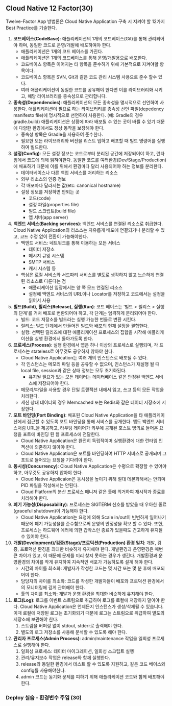 ## **Cloud Native 12 Factor(30)**

Twelve-Factor App 방법론은 Cloud Native Application 구축 시 지켜야 할 12가지 Best Practice를 기술한다.

1. **코드베이스(CodeBase)**: 애플리케이션의 1개의 코드베이스(Git)를 통해 관리되어야 하며, 동일한 코드로 운영/개발에 배포하여야 한다.
    - 애플리케이션은 1개의 코드 베이스를 가진다.
    - 애플리케이션은 1개의 코드베이스를 통해 운영/개발용으로 배포한다.
    - 코드베이스 항목은 이어지는 타 항목을 준수하기 위해 기본적으로 지켜야할 항목이다.
    - 코드베이스 항목은 SVN, Git과 같은 코드 관리 시스템 사용으로 준수 할수 있다.
    - 여러 애플리케이션이 동일한 코드를 공유해야 한다면 이를 라이브러리화 시키고, 해당 라이브러리를 종속성으로 관리합니다.
2. **종속성(Dependencies)**: 애플리케이션의 모든 종속성을 명시적으로 선언하여 사용한다. 애플리케이션이 필요로 하는 라이브러리를 종속성 선언 파일(depedency manifesto file)에 명시적으로 선언하여 사용한다. (예: Gradle의 경우 gradle.build) 애플리케이션은 상황에 따라 배포될 수 있는 곳이 바뀔 수 있기 때문에 다양한 환경에서도 정상 동작을 보장해야 한다.
    - 종속성 항목은 Gradle을 사용하여 준수한다.
    - 필요한 모든 라이브러리와 버전을 리스트 업하고 배포할 때 빌드 명령어를 실행하여 빌드한다.
3. **설정(Config)**: 모든 설정 정보는 코드로부터 분리된 공간에 저장되어야 하고, 런타임에서 코드에 의해 읽혀야한다. 동일한 코드를 여러환경(Dev/Stage/Production)에 배포하기 때문에 이를 위해서 환경마다 달리 사용되어야 하는 정보를 분리한다.
    - 데이터베이스나 다른 백업 서비스를 처리하는 리소스
    - 외부 리소스의 인증 정보
    - 각 배포마다 달라지는 값(etc: canonical hostname)
    - 설정 정보를 저장하면 안되는 곳
        - 코드(code)
        - 설정 파일(properties file)
        - 빌드 스크립트(build file)
        - 앱 서버(app server)
4. **백엔드 서비스(Backing services)**: 백엔드 서비스를 연결된 리소스로 취급한다. Cloud Native Application의 리소스는 자유롭게 배포에 연결되거나 분리할 수 있고, 코드 수정 없이 전환이 가능해야한다.
    - 백엔드 서비스: 네트워크를 통해 이용하는 모든 서비스
        - 데이터 저장소
        - 메시지 큐잉 시스템
        - SMTP 서비스
        - 캐시 시스템 등
    - 핵심은 로컬 서비스와 서드파티 서비스를 별도로 생각하지 않고 느슨하게 연결된 리소스로 다룬다는 점
        - 애플리케이션 입장에서는 양 쪽 모드 연결된 리소스
        - 설정에 백엔드 서비스의 URL이나 Locator를 저장하고 코드에서는 설정을 읽어서 사용
5. **빌드(Build), 릴리스(Release), 실행(Run)**: 코드 베이스는 ‘빌드 > 릴리스 > 실행의 단계’를 거처 배포로 변환되어야 하고, 각 단계는 엄격하게 분리되어야 한다.
    - 빌드: 코드 저장소를 빌드라는 실행 가능한 번들로 변환 시킨다.
    - 릴리스: 빌드 단계에서 만들어진 빌드와 배포의 현재 설정을 결합한다.
    - 실행: 선택된 릴리즈에 대한 애플리케이션 프로세스의 집합을 시작해 애플리케이션을 실행 환경에서 돌아가도록 한다.
6. **프로세스(Process)**: 실행 환경에서 앱은 하나 이상의 프로세스로 실행되며, 각 프로세스는 stateless로 아무것도 공유하지 않아야 한다.
    - Cloud Native Application는 여러 개의 인스턴스로 배포될 수 있다.
    - 각 인스턴스는 메모리 파일 등을 공유할 수 없으며, 인스턴스가 재실행 될 때 local file, session과 같은 상태 정보는 모두 초기화된다.
        - 유지될 필요가 있는 모든 데이터는 데이터베이스 같은 안정된 백엔드 서비스에 저장되어야 한다.
    - 메모리/파일을 사용할 경우 단일 트랜잭션 내에서 읽고, 쓰고 등의 모든 작업을 처리한다.
    - 세션 상태 데이터의 경우 Memcached 또는 Redis와 같은 데이터 저장소에 저장한다.
7. **포트 바인딩(Port Binding)**: 배포된 Cloud Native Application을 타 애플리케이션에서 접근할 수 있도록 포트 바인딩을 통해 서비스를 공개한다. 앱도 백엔드 서비스처럼 URL을 제공하고, 라우팅 레이어가 외부에 공개된 호스트 명의로 들어온 요청을 포트에 바인딩 된 웹 프로세스에 전달한다.
    - Cloud Native Application은 완전히 독립적이며 실행환경에 대한 런타임 인젝션에 의존하지 않아야 한다.
    - Cloud Native Application은 포트를 바인딩하여 HTTP 서비스로 공개되며 그 포트로 들어오는 요청을 기다려야 한다.
8. **동시성(Concurrency)**: Cloud Native Application은 수평으로 확장할 수 있어야 하고, 아무것도 공유하지 않아야 한다.
    - Cloud Native Applicaion은 동시성을 높이기 위해 절대 데몬화해서는 안되며 PID 파일을 작성해서는 안된다.
    - Cloud Platform의 분산 프로세스 매니저 같은 툴에 의거하여 재시작과 종료를 처리해야 한다.
9. **폐기 가능성(Disposability)**: 프로세스는 SIGTERM 신호를 받았을 때 우아한 종료(graceful shutdown)이 가능해야 한다.
    - Cloud Native Application는 요청에 의해 Scale in/out이 빈번하게 일어나기 때문에 폐기 가능성을를 준수함으로써 운영의 안정성을 확보 할 수 있다. 또한, 프로세스는 하드웨어 에러에 의한 갑작스런 종료가 있을때도 견고하게 유지될 수 있어야 한다.
10. **개발(Development)/검증(Stage)/프로덕션(Production) 환경 일치**: 개발, 검증, 프로덕션 환경을 최대한 비슷하게 유지해야 한다. 개발환경과 운영환경은 매번 큰 차이가 있고, 이 때문에 문제를 미리 찾지 못하는 경우가 생긴다. 개발환경과 운영환경의 차이를 작게 유지하여 지속적인 배포가 가능하도록 설계 해야 한다.
    - 시간의 차이를 최소화: 개발자가 작성한 코드는 몇 시간 또는 몇 분 후에 배포되어야 한다.
    - 담당자의 차이를 최소화: 코드를 작성한 개발자들이 배포와 프로덕션 환경에서의 모니터링에 깊게 관여해야 한다.
    - 툴의 차이를 최소화: 개발과 운영 환경을 최대한 비슷하게 유지해야 한다.
11. **로그(Log)**: 로그를 이벤트 스트림으로 취급하여 로그를 로컬에 저장하지 말아야 한다. Cloud Native Application은 언제든지 인스턴스가 생성/삭제될 수 있습니다. 이때 로컬에 저장된 로그는 초기화되기 때문에 로그는 스트림으로 취급하여 별도의 저장소에 보관해야 한다.
    1. 스트림을 버퍼링 없이 stdout, stderr로 출력해야 한다.
    2. 별도의 로그 저장소를 사용해 분석할 수 있도록 해야 한다.
12. **관리자 프로세스(Admin Process)**: admin/maintenance 작업을 일회성 프로세스로 실행해야 한다.
    1. 일회성 프로세스: 데이터 마이그레이션, 일회성 스크립트 실행
    2. 관리/유지보수 작업은 release와 함께 실행한다.
    3. release와 동일한 환경에서 테스트 할 수 있도록 지원하고, 같은 코드 베이스와 config를 사용해야한다.
    4. admin 코드는 동기화 문제를 피하기 위해 애플리케이션 코드와 함께 배포해야 한다.

### Deploy 실습 - 환경변수 주입 (30)
